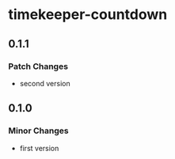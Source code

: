 # timekeeper-countdown

## 0.1.1

### Patch Changes

- second version

## 0.1.0

### Minor Changes

- first version
